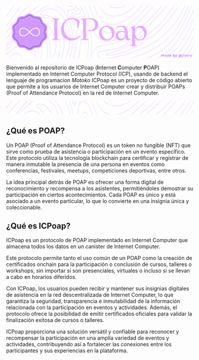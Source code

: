![banner](./README_assets/banner.png)

Bienvenido al repositorio de ICPoap (**I**nternet **C**omputer **P**OAP) implementado en Internet Computer Protocol (ICP), usando de backend el lenguaje de programacion *Motoko* 
ICPoap es un proyecto de código abierto que permite a los usuarios de Internet Computer crear y distribuir POAPs (Proof of Attendance Protocol) en la red de Internet Computer.

![](./README_assets/line.png)
## ¿Qué es POAP?
Un POAP (Proof of Attendance Protocol) es un token no fungible (NFT) que sirve como prueba de asistencia o participación en un evento específico. Este protocolo utiliza la tecnología blockchain para certificar y registrar de manera inmutable la presencia de una persona en eventos como conferencias, festivales, meetups, competiciones deportivas, entre otros.

La idea principal detrás de POAP es ofrecer una forma digital de reconocimiento y recompensa a los asistentes, permitiéndoles demostrar su participación en ciertos acontecimientos. Cada POAP es único y está asociado a un evento particular, lo que lo convierte en una insignia única y coleccionable.

## ¿Qué es ICPoap?
ICPoap es un protocolo de POAP implementado en Internet Computer que almacena todos los datos en un canister de Internet Computer.

Este protocolo permite tanto el uso común de un POAP como la creación de certificados onchain para la participación o conclusión de cursos, talleres o workshops, sin importar si son presenciales, virtuales o incluso si se llevan a cabo en horarios diferidos.

Con ICPoap, los usuarios pueden recibir y mantener sus insignias digitales de asistencia en la red descentralizada de Internet Computer, lo que garantiza la seguridad, transparencia e inmutabilidad de la información relacionada con la participación en eventos y actividades. Además, el protocolo ofrece la posibilidad de emitir certificados oficiales para validar la finalización exitosa de cursos o talleres.

ICPoap proporciona una solución versátil y confiable para reconocer y recompensar la participación en una amplia variedad de eventos y actividades, contribuyendo así a fortalecer las conexiones entre los participantes y sus experiencias en la plataforma.